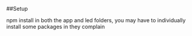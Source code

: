 ##Setup 

npm install in both the app and led folders, you may have to individually install some packages in they complain


